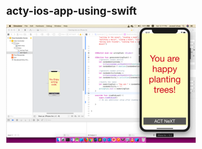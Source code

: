 # acty-ios-app-using-swift
![alt text](https://github.com/JaveedIshaq/acty-ios-app-using-swift/blob/master/Acty-ios-app.png?raw=true)

